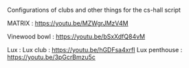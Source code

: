 Configurations of clubs and other things for the cs-hall script


MATRIX : https://youtu.be/MZWgrJMzV4M

Vinewood bowl : https://youtu.be/bSxXdfQ84vM

Lux :
Lux club : https://youtu.be/hGDFsa4xrfI
Lux penthouse : https://youtu.be/3pGcrBmzu5c
